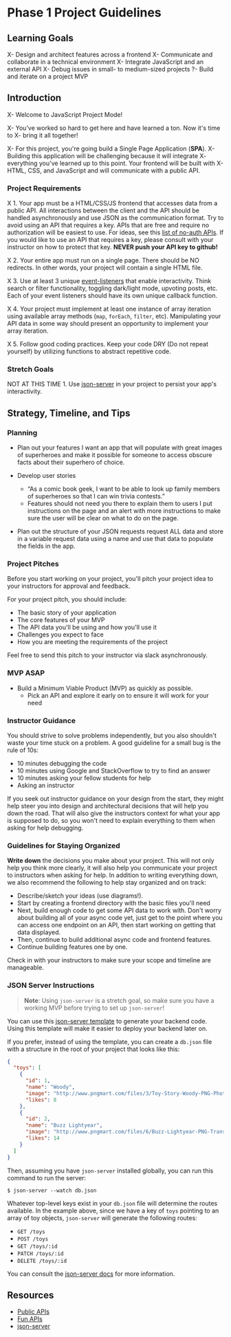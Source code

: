 # Phase 1 Project Guidelines

## Learning Goals

X- Design and architect features across a frontend
X- Communicate and collaborate in a technical environment
X- Integrate JavaScript and an external API
X- Debug issues in small- to medium-sized projects
?- Build and iterate on a project MVP

## Introduction

X- Welcome to JavaScript Project Mode!

X- You’ve worked so hard to get here and have learned a ton. Now it's time to 
X- bring it all together!

X- For this project, you're going build a Single Page Application (**SPA**).
X- Building this application will be challenging because it will integrate
X- everything you've learned up to this point. Your frontend will be built with
X- HTML, CSS, and JavaScript and will communicate with a public API.

### Project Requirements

X 1. Your app must be a HTML/CSS/JS frontend that accesses data from a public API.
   All interactions between the client and the API should be handled
   asynchronously and use JSON as the communication format. Try to avoid using
   an API that requires a key. APIs that are free and require no authorization
   will be easiest to use. For ideas, see this [list of no-auth APIs][APIs]. If
   you would like to use an API that requires a key, please consult with your
   instructor on how to protect that key. **NEVER push your API key to github!**

X 2. Your entire app must run on a single page. There should be NO redirects. In
   other words, your project will contain a single HTML file.

X 3. Use at least 3 unique [event-listeners][] that enable interactivity. Think
   search or filter functionality, toggling dark/light mode, upvoting posts,
   etc. Each of your event listeners should have its own unique callback
   function.

X 4. Your project must implement at least one instance of array iteration using
   available array methods (`map`, `forEach`, `filter`, etc). Manipulating your
   API data in some way should present an opportunity to implement your array
   iteration.

X 5. Follow good coding practices. Keep your code DRY (Do not repeat yourself) by
   utilizing functions to abstract repetitive code.

### Stretch Goals

NOT AT THIS TIME 1. Use [json-server][] in your project to persist your app's interactivity.

## Strategy, Timeline, and Tips

### Planning

- Plan out your features
I want an app that will populate with great images of superheroes and make it possible for someone to access obscure facts about their superhero of choice.

- Develop user stories
  - “As a comic book geek, I want to be able to look up family members of superheroes so that I can win trivia contests.”
  - Features should not need you there to explain them to users
  I put instructions on the page and an alert with more instructions to make sure the user will be clear on what to do on the page.
- Plan out the structure of your JSON requests
request ALL data and store in a variable
request data using a name and use that data to populate the fields in the app.

### Project Pitches

Before you start working on your project, you'll pitch your project idea to your
instructors for approval and feedback.

For your project pitch, you should include:

- The basic story of your application
- The core features of your MVP
- The API data you'll be using and how you'll use it
- Challenges you expect to face
- How you are meeting the requirements of the project

Feel free to send this pitch to your instructor via slack asynchronously.

### MVP ASAP

- Build a Minimum Viable Product (MVP) as quickly as possible.
  - Pick an API and explore it early on to ensure it will work for your need

### Instructor Guidance

You should strive to solve problems independently, but you also shouldn't waste
your time stuck on a problem. A good guideline for a small bug is the rule of
10s:

- 10 minutes debugging the code
- 10 minutes using Google and StackOverflow to try to find an answer
- 10 minutes asking your fellow students for help
- Asking an instructor

If you seek out instructor guidance on your design from the start, they might
help steer you into design and architectural decisions that will help you down
the road. That will also give the instructors context for what your app is
supposed to do, so you won't need to explain everything to them when asking for
help debugging.

### Guidelines for Staying Organized

**Write down** the decisions you make about your project. This will not only
help you think more clearly, it will also help you communicate your project to
instructors when asking for help. In addition to writing everything down, we
also recommend the following to help stay organized and on track:

- Describe/sketch your ideas (use diagrams!).
- Start by creating a frontend directory with the basic files you'll need
- Next, build enough code to get some API data to work with. Don't worry about
  building all of your async code yet, just get to the point where you can
  access one endpoint on an API, then start working on getting that data
  displayed.
- Then, continue to build additional async code and frontend features.
- Continue building features one by one.

Check in with your instructors to make sure your scope and timeline are
manageable.

### JSON Server Instructions

> **Note**: Using `json-server` is a stretch goal, so make sure you have a
> working MVP before trying to set up `json-server`!

You can use this [json-server template][] to generate your backend code. Using
this template will make it easier to deploy your backend later on.

[json-server template]: https://github.com/learn-co-curriculum/json-server-template

If you prefer, instead of using the template, you can create a `db.json` file
with a structure in the root of your project that looks like this:

```json
{
  "toys": [
    {
      "id": 1,
      "name": "Woody",
      "image": "http://www.pngmart.com/files/3/Toy-Story-Woody-PNG-Photos.png",
      "likes": 8
    },
    {
      "id": 2,
      "name": "Buzz Lightyear",
      "image": "http://www.pngmart.com/files/6/Buzz-Lightyear-PNG-Transparent-Picture.png",
      "likes": 14
    }
  ]
}
```

Then, assuming you have `json-server` installed globally, you can run this
command to run the server:

```console
$ json-server --watch db.json
```

Whatever top-level keys exist in your `db.json` file will determine the routes
available. In the example above, since we have a key of `toys` pointing to an
array of toy objects, `json-server` will generate the following routes:

- `GET /toys`
- `POST /toys`
- `GET /toys/:id`
- `PATCH /toys/:id`
- `DELETE /toys/:id`

You can consult the [json-server docs][] for more information.

[json-server docs]: https://www.npmjs.com/package/json-server

## Resources

- [Public APIs](https://github.com/public-apis/public-apis)
- [Fun APIs](https://apilist.fun/)
- [json-server][]

[json-server]: https://www.npmjs.com/package/json-server
[event-listeners]: https://developer.mozilla.org/en-US/docs/Web/Events
[APIs]:  https://mixedanalytics.com/blog/list-actually-free-open-no-auth-needed-apis/
